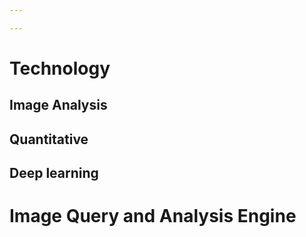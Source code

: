 ```yaml
---

---
```


# Technology

## Image Analysis

## Quantitative

## Deep learning

# Image Query and Analysis Engine
